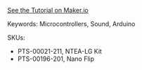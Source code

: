 [See the Tutorial on Maker.io](https://www.digikey.ca/en/maker/projects/making-the-clapper-basic-project/fef25abdb5d047e1853edec68c297c85)

Keywords: Microcontrollers, Sound, Arduino

SKUs:
 - PTS-00021-211, NTEA-LG Kit
 - PTS-00196-201, Nano Flip